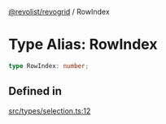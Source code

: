 [@revolist/revogrid](README.md) / RowIndex

# Type Alias: RowIndex

```ts
type RowIndex: number;
```

## Defined in

[src/types/selection.ts:12](https://github.com/revolist/revogrid/blob/13653d8ee505d63a363463d1b61354eec56320a1/src/types/selection.ts#L12)
